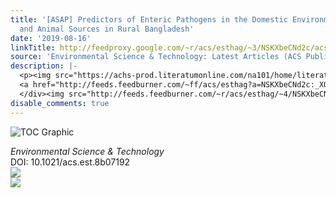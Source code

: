 ```yaml
---
title: '[ASAP] Predictors of Enteric Pathogens in the Domestic Environment from Human
  and Animal Sources in Rural Bangladesh'
date: '2019-08-16'
linkTitle: http://feedproxy.google.com/~r/acs/esthag/~3/NSKXbeCNd2c/acs.est.8b07192
source: 'Environmental Science & Technology: Latest Articles (ACS Publications)'
description: |-
  <p><img src="https://achs-prod.literatumonline.com/na101/home/literatum/publisher/achs/journals/content/esthag/0/esthag.ahead-of-print/acs.est.8b07192/20190816/images/medium/es8b07192_0004.gif" alt="TOC Graphic"/></p><div><cite>Environmental Science & Technology</cite></div><div>DOI: 10.1021/acs.est.8b07192</div><div class="feedflare">
  <a href="http://feeds.feedburner.com/~ff/acs/esthag?a=NSKXbeCNd2c:_XQ2ey2dPW0:yIl2AUoC8zA"><img src="http://feeds.feedburner.com/~ff/acs/esthag?d=yIl2AUoC8zA" border="0"></img></a>
  </div><img src="http://feeds.feedburner.com/~r/acs/esthag/~4/NSKXbeCNd2c" ...
disable_comments: true
---
```

<p><img src="https://achs-prod.literatumonline.com/na101/home/literatum/publisher/achs/journals/content/esthag/0/esthag.ahead-of-print/acs.est.8b07192/20190816/images/medium/es8b07192_0004.gif" alt="TOC Graphic"/></p><div><cite>Environmental Science & Technology</cite></div><div>DOI: 10.1021/acs.est.8b07192</div><div class="feedflare">
<a href="http://feeds.feedburner.com/~ff/acs/esthag?a=NSKXbeCNd2c:_XQ2ey2dPW0:yIl2AUoC8zA"><img src="http://feeds.feedburner.com/~ff/acs/esthag?d=yIl2AUoC8zA" border="0"></img></a>
</div><img src="http://feeds.feedburner.com/~r/acs/esthag/~4/NSKXbeCNd2c" ...
